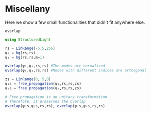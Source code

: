 # Miscellany

Here we show a few small functionalities that didn't fit anywhere else.

```@docs
overlap
```

```julia
using StructuredLight

rs = LinRange(-5,5,256) 
ψ₁ = hg(rs,rs)
ψ₂ = hg(rs,rs,m=1)

overlap(ψ₁,ψ₁,rs,rs) #The modes are normalized
overlap(ψ₁,ψ₂,rs,rs) #Modes with different indices are orthogonal

zs = LinRange(0,.5,8)
ψ₁s = free_propagation(ψ₁,rs,rs,zs)
ψ₂s = free_propagation(ψ₂,rs,rs,zs)

# Free propagation is an unitary transformation
# Therefore, it preserves the overlap
overlap(ψ₁s,ψ₁s,rs,rs), overlap(ψ₁s,ψ₂s,rs,rs) 
```